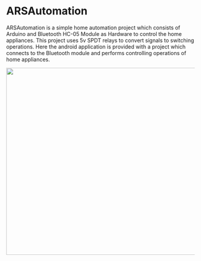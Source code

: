 # ARSAutomation
ARSAutomation is a simple home automation project which consists of Arduino and Bluetooth HC-05 Module as Hardware to control the home appliances. This project uses 5v SPDT relays to convert signals to switching operations. Here the android application is provided with a project which connects to the Bluetooth module and performs controlling operations of home appliances.
<p align="center">
  <img width="800" height="500" src="readmeData/output.gif">
</p>
